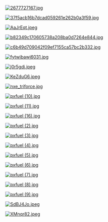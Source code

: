 [![2677727167.jpg](2677727167.jpg "2677727167.jpg")](https://raw.githubusercontent.com/buckmanc/Wallpapers/main/mobile/the%20legend%20of%20zelda/2677727167.jpg)

[![37f5acb16b7dcad059261e262b0a3f59.jpg](37f5acb16b7dcad059261e262b0a3f59.jpg "37f5acb16b7dcad059261e262b0a3f59.jpg")](https://raw.githubusercontent.com/buckmanc/Wallpapers/main/mobile/the%20legend%20of%20zelda/37f5acb16b7dcad059261e262b0a3f59.jpg)

[![AaJrEqt.jpeg](AaJrEqt.jpeg "AaJrEqt.jpeg")](https://raw.githubusercontent.com/buckmanc/Wallpapers/main/mobile/the%20legend%20of%20zelda/AaJrEqt.jpeg)

[![b82349c170605738a208ba0d7264e844.jpg](b82349c170605738a208ba0d7264e844.jpg "b82349c170605738a208ba0d7264e844.jpg")](https://raw.githubusercontent.com/buckmanc/Wallpapers/main/mobile/the%20legend%20of%20zelda/b82349c170605738a208ba0d7264e844.jpg)

[![c6b49d709042f09ef7155ca57bc2b332.jpg](c6b49d709042f09ef7155ca57bc2b332.jpg "c6b49d709042f09ef7155ca57bc2b332.jpg")](https://raw.githubusercontent.com/buckmanc/Wallpapers/main/mobile/the%20legend%20of%20zelda/c6b49d709042f09ef7155ca57bc2b332.jpg)

[![fytwibawj6031.jpg](fytwibawj6031.jpg "fytwibawj6031.jpg")](https://raw.githubusercontent.com/buckmanc/Wallpapers/main/mobile/the%20legend%20of%20zelda/fytwibawj6031.jpg)

[![j0r5gdi.jpeg](j0r5gdi.jpeg "j0r5gdi.jpeg")](https://raw.githubusercontent.com/buckmanc/Wallpapers/main/mobile/the%20legend%20of%20zelda/j0r5gdi.jpeg)

[![KeZduG6.jpeg](KeZduG6.jpeg "KeZduG6.jpeg")](https://raw.githubusercontent.com/buckmanc/Wallpapers/main/mobile/the%20legend%20of%20zelda/KeZduG6.jpeg)

[![nxe_triforce.jpg](nxe_triforce.jpg "nxe_triforce.jpg")](https://raw.githubusercontent.com/buckmanc/Wallpapers/main/mobile/the%20legend%20of%20zelda/nxe_triforce.jpg)

[![pxfuel (10).jpg](pxfuel%20(10).jpg "pxfuel (10).jpg")](https://raw.githubusercontent.com/buckmanc/Wallpapers/main/mobile/the%20legend%20of%20zelda/pxfuel%20(10).jpg)

[![pxfuel (11).jpg](pxfuel%20(11).jpg "pxfuel (11).jpg")](https://raw.githubusercontent.com/buckmanc/Wallpapers/main/mobile/the%20legend%20of%20zelda/pxfuel%20(11).jpg)

[![pxfuel (16).jpg](pxfuel%20(16).jpg "pxfuel (16).jpg")](https://raw.githubusercontent.com/buckmanc/Wallpapers/main/mobile/the%20legend%20of%20zelda/pxfuel%20(16).jpg)

[![pxfuel (2).jpg](pxfuel%20(2).jpg "pxfuel (2).jpg")](https://raw.githubusercontent.com/buckmanc/Wallpapers/main/mobile/the%20legend%20of%20zelda/pxfuel%20(2).jpg)

[![pxfuel (3).jpg](pxfuel%20(3).jpg "pxfuel (3).jpg")](https://raw.githubusercontent.com/buckmanc/Wallpapers/main/mobile/the%20legend%20of%20zelda/pxfuel%20(3).jpg)

[![pxfuel (4).jpg](pxfuel%20(4).jpg "pxfuel (4).jpg")](https://raw.githubusercontent.com/buckmanc/Wallpapers/main/mobile/the%20legend%20of%20zelda/pxfuel%20(4).jpg)

[![pxfuel (5).jpg](pxfuel%20(5).jpg "pxfuel (5).jpg")](https://raw.githubusercontent.com/buckmanc/Wallpapers/main/mobile/the%20legend%20of%20zelda/pxfuel%20(5).jpg)

[![pxfuel (6).jpg](pxfuel%20(6).jpg "pxfuel (6).jpg")](https://raw.githubusercontent.com/buckmanc/Wallpapers/main/mobile/the%20legend%20of%20zelda/pxfuel%20(6).jpg)

[![pxfuel (7).jpg](pxfuel%20(7).jpg "pxfuel (7).jpg")](https://raw.githubusercontent.com/buckmanc/Wallpapers/main/mobile/the%20legend%20of%20zelda/pxfuel%20(7).jpg)

[![pxfuel (8).jpg](pxfuel%20(8).jpg "pxfuel (8).jpg")](https://raw.githubusercontent.com/buckmanc/Wallpapers/main/mobile/the%20legend%20of%20zelda/pxfuel%20(8).jpg)

[![pxfuel (9).jpg](pxfuel%20(9).jpg "pxfuel (9).jpg")](https://raw.githubusercontent.com/buckmanc/Wallpapers/main/mobile/the%20legend%20of%20zelda/pxfuel%20(9).jpg)

[![SdBJ4Jo.jpeg](SdBJ4Jo.jpeg "SdBJ4Jo.jpeg")](https://raw.githubusercontent.com/buckmanc/Wallpapers/main/mobile/the%20legend%20of%20zelda/SdBJ4Jo.jpeg)

[![XMnqr82.jpeg](XMnqr82.jpeg "XMnqr82.jpeg")](https://raw.githubusercontent.com/buckmanc/Wallpapers/main/mobile/the%20legend%20of%20zelda/XMnqr82.jpeg)

